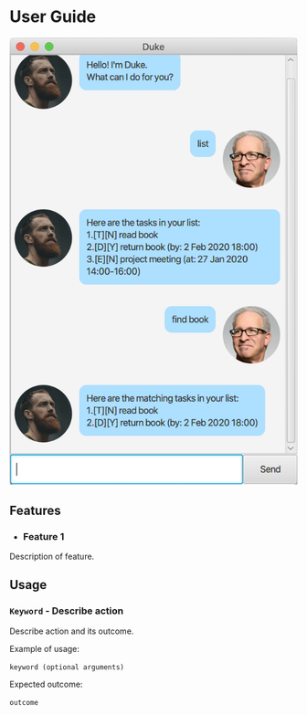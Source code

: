 # User Guide

![Jerry Servant](/docs/Ui.png)

## Features 

+ ### Feature 1 
Description of feature.

## Usage

### `Keyword` - Describe action

Describe action and its outcome.

Example of usage: 

`keyword (optional arguments)`

Expected outcome:

`outcome`

